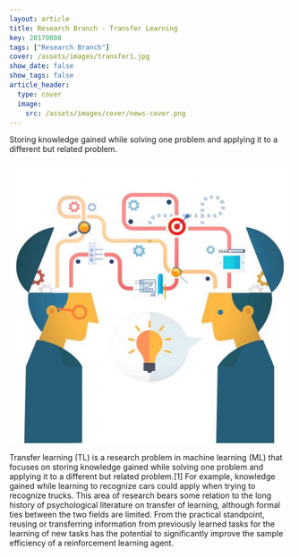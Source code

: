 ```yaml
---
layout: article
title: Research Branch - Transfer Learning
key: 20170808
tags: ["Research Branch"]
cover: /assets/images/transfer1.jpg
show_date: false
show_tags: false
article_header:
  type: cover
  image:
    src: /assets/images/cover/news-cover.png
---
```


Storing knowledge gained while solving one problem and applying it to a different but related problem.

<!--more-->
![transfer](/assets/images/transfer1.jpg)

Transfer learning (TL) is a research problem in machine learning (ML) that focuses on storing knowledge gained while solving one problem and applying it to a different but related problem.[1] For example, knowledge gained while learning to recognize cars could apply when trying to recognize trucks. This area of research bears some relation to the long history of psychological literature on transfer of learning, although formal ties between the two fields are limited. From the practical standpoint, reusing or transferring information from previously learned tasks for the learning of new tasks has the potential to significantly improve the sample efficiency of a reinforcement learning agent.


